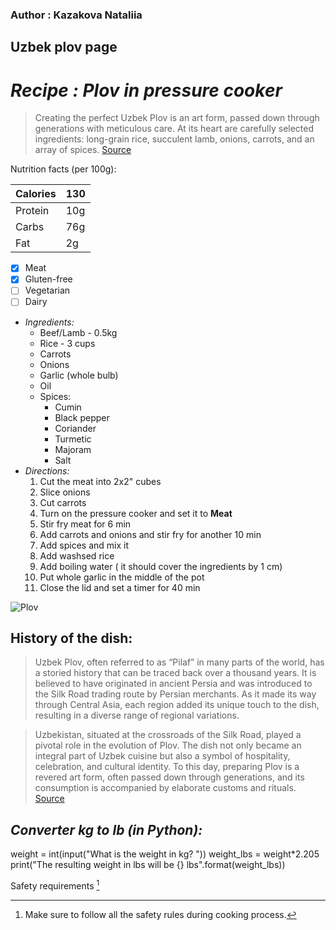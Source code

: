 ### Author : Kazakova Nataliia
## Uzbek plov page
# _Recipe : **Plov in pressure cooker**_
>Creating the perfect Uzbek Plov is an art form, passed down through generations with meticulous care. At its heart are carefully selected ingredients: long-grain rice, succulent lamb, onions, carrots, and an array of spices.
[Source](https://medium.com/@s.m.shahinul.islam/from-silk-road-treasures-to-culinary-delight-the-tale-of-uzbek-plov-d5159a2605c5)

Nutrition facts (per 100g):

| Calories | 130 |
| --------- | ------- |
| Protein | 10g |
| Carbs | 76g |
| Fat | 2g |

- [x] Meat
- [x] Gluten-free
- [ ] Vegetarian
- [ ] Dairy

* _Ingredients:_
  * Beef/Lamb - 0.5kg
  * Rice - 3 cups
  * Carrots
  * Onions
  * Garlic (whole bulb)
  * Oil
  * Spices:
    * Cumin
    * Black pepper
    * Coriander
    * Turmetic
    * Majoram
    * Salt
* _Directions:_
  1. Cut the meat into 2x2" cubes
  2. Slice onions
  3. Cut carrots
  4. Turn on the pressure cooker and set it to **Meat**
  5. Stir fry meat for 6 min
  6. Add carrots and onions and stir fry for another 10 min
  7. Add spices and mix it
  8. Add washsed rice
  9. Add boiling water ( it should cover the ingredients by 1 cm)
  10. Put whole garlic in the middle of the pot
  11. Close the lid and set a timer for 40 min
      
![Plov](https://cdn.momsdish.com/wp-content/uploads/2021/06/Uzbek-Plov-Recipe-04-600x900.jpg)

## __History of the dish:__
> Uzbek Plov, often referred to as “Pilaf” in many parts of the world, has a storied history that can be traced back over a thousand years. It is believed to have originated in ancient Persia and was introduced to the Silk Road trading route by Persian merchants. As it made its way through Central Asia, each region added its unique touch to the dish, resulting in a diverse range of regional variations.

>Uzbekistan, situated at the crossroads of the Silk Road, played a pivotal role in the evolution of Plov. The dish not only became an integral part of Uzbek cuisine but also a symbol of hospitality, celebration, and cultural identity. To this day, preparing Plov is a revered art form, often passed down through generations, and its consumption is accompanied by elaborate customs and rituals.
[Source](https://medium.com/@s.m.shahinul.islam/from-silk-road-treasures-to-culinary-delight-the-tale-of-uzbek-plov-d5159a2605c5)

## _**Converter kg to lb (in Python):**_
 
weight = int(input("What is the weight in kg? "))
weight_lbs = weight*2.205
print("The resulting weight in lbs will be {} lbs".format(weight_lbs))

Safety requirements [^1]
[^1]: Make sure to follow all the safety rules during cooking process.



  
